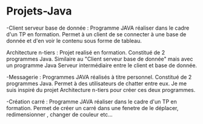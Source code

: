 # Projets-Java

-Client serveur base de donnée : 
Programme JAVA réaliser dans le cadre d'un TP en formation.
Permet à un client de se connecter à une base de donnée et d'en voir le contenu sous forme de tableau.

Architecture n-tiers :
Projet realisé en formation.
Constitué de 2 programmes Java.
Similaire au "Client serveur base de donnée" mais avec un programme Java Serveur intermédiaire entre le client et base de donnée.

-Messagerie :
Programmes JAVA réalisés à titre personnel.
Constitué de 2 programmes Java.
Permet à des utilisateurs de chatter entre eux.
Je me suis inspiré du projet Architecture n-tiers pour créer ces deux programmes.

-Création carré :
Programme JAVA réaliser dans le cadre d'un TP en formation.
Permet de créer un carré dans une fenetre de le déplacer, redimensionner , changer de couleur etc...
